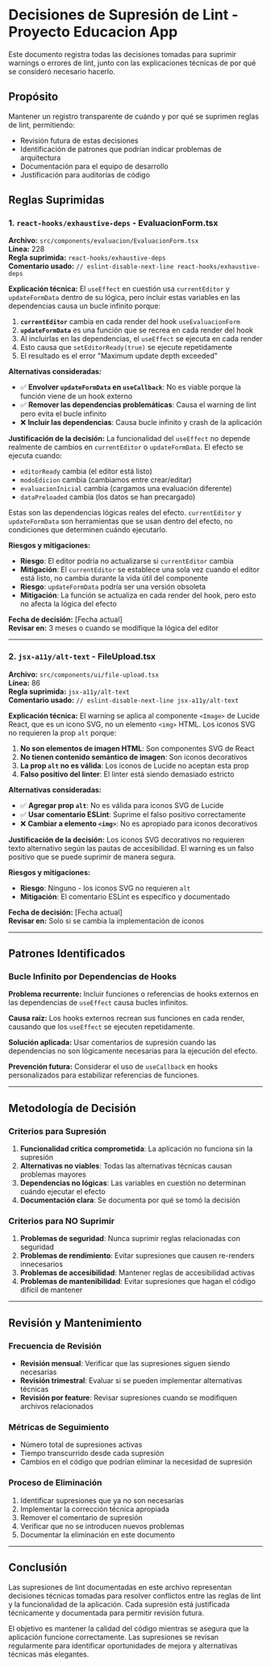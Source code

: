 # Decisiones de Supresión de Lint - Proyecto Educacion App

Este documento registra todas las decisiones tomadas para suprimir warnings o errores de lint, junto con las explicaciones técnicas de por qué se consideró necesario hacerlo.

## Propósito

Mantener un registro transparente de cuándo y por qué se suprimen reglas de lint, permitiendo:

- Revisión futura de estas decisiones
- Identificación de patrones que podrían indicar problemas de arquitectura
- Documentación para el equipo de desarrollo
- Justificación para auditorías de código

## Reglas Suprimidas

### 1. `react-hooks/exhaustive-deps` - EvaluacionForm.tsx

**Archivo:** `src/components/evaluacion/EvaluacionForm.tsx`  
**Línea:** 228  
**Regla suprimida:** `react-hooks/exhaustive-deps`  
**Comentario usado:** `// eslint-disable-next-line react-hooks/exhaustive-deps`

**Explicación técnica:**
El `useEffect` en cuestión usa `currentEditor` y `updateFormData` dentro de su lógica, pero incluir estas variables en las dependencias causa un bucle infinito porque:

1. **`currentEditor`** cambia en cada render del hook `useEvaluacionForm`
2. **`updateFormData`** es una función que se recrea en cada render del hook
3. Al incluirlas en las dependencias, el `useEffect` se ejecuta en cada render
4. Esto causa que `setEditorReady(true)` se ejecute repetidamente
5. El resultado es el error "Maximum update depth exceeded"

**Alternativas consideradas:**

- ✅ **Envolver `updateFormData` en `useCallback`**: No es viable porque la función viene de un hook externo
- ✅ **Remover las dependencias problemáticas**: Causa el warning de lint pero evita el bucle infinito
- ❌ **Incluir las dependencias**: Causa bucle infinito y crash de la aplicación

**Justificación de la decisión:**
La funcionalidad del `useEffect` no depende realmente de cambios en `currentEditor` o `updateFormData`. El efecto se ejecuta cuando:

- `editorReady` cambia (el editor está listo)
- `modoEdicion` cambia (cambiamos entre crear/editar)
- `evaluacionInicial` cambia (cargamos una evaluación diferente)
- `dataPreloaded` cambia (los datos se han precargado)

Estas son las dependencias lógicas reales del efecto. `currentEditor` y `updateFormData` son herramientas que se usan dentro del efecto, no condiciones que determinen cuándo ejecutarlo.

**Riesgos y mitigaciones:**

- **Riesgo**: El editor podría no actualizarse si `currentEditor` cambia
- **Mitigación**: El `currentEditor` se establece una sola vez cuando el editor está listo, no cambia durante la vida útil del componente
- **Riesgo**: `updateFormData` podría ser una versión obsoleta
- **Mitigación**: La función se actualiza en cada render del hook, pero esto no afecta la lógica del efecto

**Fecha de decisión:** [Fecha actual]  
**Revisar en:** 3 meses o cuando se modifique la lógica del editor

---

### 2. `jsx-a11y/alt-text` - FileUpload.tsx

**Archivo:** `src/components/ui/file-upload.tsx`  
**Línea:** 86  
**Regla suprimida:** `jsx-a11y/alt-text`  
**Comentario usado:** `// eslint-disable-next-line jsx-a11y/alt-text`

**Explicación técnica:**
El warning se aplica al componente `<Image>` de Lucide React, que es un icono SVG, no un elemento `<img>` HTML. Los iconos SVG no requieren la prop `alt` porque:

1. **No son elementos de imagen HTML**: Son componentes SVG de React
2. **No tienen contenido semántico de imagen**: Son iconos decorativos
3. **La prop `alt` no es válida**: Los iconos de Lucide no aceptan esta prop
4. **Falso positivo del linter**: El linter está siendo demasiado estricto

**Alternativas consideradas:**

- ✅ **Agregar prop `alt`**: No es válida para iconos SVG de Lucide
- ✅ **Usar comentario ESLint**: Suprime el falso positivo correctamente
- ❌ **Cambiar a elemento `<img>`**: No es apropiado para iconos decorativos

**Justificación de la decisión:**
Los iconos SVG decorativos no requieren texto alternativo según las pautas de accesibilidad. El warning es un falso positivo que se puede suprimir de manera segura.

**Riesgos y mitigaciones:**

- **Riesgo**: Ninguno - los iconos SVG no requieren `alt`
- **Mitigación**: El comentario ESLint es específico y documentado

**Fecha de decisión:** [Fecha actual]  
**Revisar en:** Solo si se cambia la implementación de iconos

---

## Patrones Identificados

### Bucle Infinito por Dependencias de Hooks

**Problema recurrente:** Incluir funciones o referencias de hooks externos en las dependencias de `useEffect` causa bucles infinitos.

**Causa raíz:** Los hooks externos recrean sus funciones en cada render, causando que los `useEffect` se ejecuten repetidamente.

**Solución aplicada:** Usar comentarios de supresión cuando las dependencias no son lógicamente necesarias para la ejecución del efecto.

**Prevención futura:** Considerar el uso de `useCallback` en hooks personalizados para estabilizar referencias de funciones.

---

## Metodología de Decisión

### Criterios para Supresión

1. **Funcionalidad crítica comprometida**: La aplicación no funciona sin la supresión
2. **Alternativas no viables**: Todas las alternativas técnicas causan problemas mayores
3. **Dependencias no lógicas**: Las variables en cuestión no determinan cuándo ejecutar el efecto
4. **Documentación clara**: Se documenta por qué se tomó la decisión

### Criterios para NO Suprimir

1. **Problemas de seguridad**: Nunca suprimir reglas relacionadas con seguridad
2. **Problemas de rendimiento**: Evitar supresiones que causen re-renders innecesarios
3. **Problemas de accesibilidad**: Mantener reglas de accesibilidad activas
4. **Problemas de mantenibilidad**: Evitar supresiones que hagan el código difícil de mantener

---

## Revisión y Mantenimiento

### Frecuencia de Revisión

- **Revisión mensual**: Verificar que las supresiones siguen siendo necesarias
- **Revisión trimestral**: Evaluar si se pueden implementar alternativas técnicas
- **Revisión por feature**: Revisar supresiones cuando se modifiquen archivos relacionados

### Métricas de Seguimiento

- Número total de supresiones activas
- Tiempo transcurrido desde cada supresión
- Cambios en el código que podrían eliminar la necesidad de supresión

### Proceso de Eliminación

1. Identificar supresiones que ya no son necesarias
2. Implementar la corrección técnica apropiada
3. Remover el comentario de supresión
4. Verificar que no se introducen nuevos problemas
5. Documentar la eliminación en este documento

---

## Conclusión

Las supresiones de lint documentadas en este archivo representan decisiones técnicas tomadas para resolver conflictos entre las reglas de lint y la funcionalidad de la aplicación. Cada supresión está justificada técnicamente y documentada para permitir revisión futura.

El objetivo es mantener la calidad del código mientras se asegura que la aplicación funcione correctamente. Las supresiones se revisan regularmente para identificar oportunidades de mejora y alternativas técnicas más elegantes.
